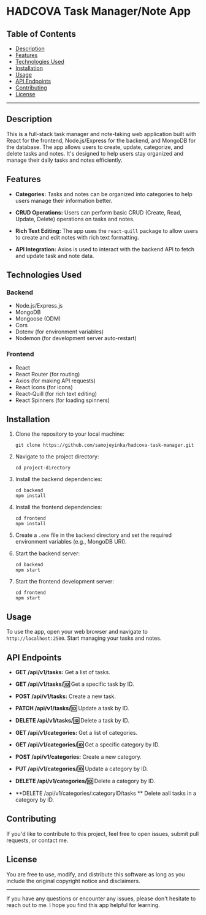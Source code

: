 # HADCOVA Task Manager/Note App

## Table of Contents

- [Description](#description)
- [Features](#features)
- [Technologies Used](#technologies-used)
- [Installation](#installation)
- [Usage](#usage)
- [API Endpoints](#api-endpoints)
- [Contributing](#contributing)
- [License](#license)

---

## Description

This is a full-stack task manager and note-taking web application built with React for the frontend, Node.js/Express for the backend, and MongoDB for the database. The app allows users to create, update, categorize, and delete tasks and notes. It's designed to help users stay organized and manage their daily tasks and notes efficiently.

## Features

- **Categories:** Tasks and notes can be organized into categories to help users manage their information better.

- **CRUD Operations:** Users can perform basic CRUD (Create, Read, Update, Delete) operations on tasks and notes.

- **Rich Text Editing:** The app uses the `react-quill` package to allow users to create and edit notes with rich text formatting.

- **API Integration:** Axios is used to interact with the backend API to fetch and update task and note data.

## Technologies Used

### Backend
- Node.js/Express.js
- MongoDB
- Mongoose (ODM)
- Cors
- Dotenv (for environment variables)
- Nodemon (for development server auto-restart)

### Frontend
- React
- React Router (for routing)
- Axios (for making API requests)
- React Icons (for icons)
- React-Quill (for rich text editing)
- React Spinners (for loading spinners)

## Installation

1. Clone the repository to your local machine:

   ```
   git clone https://github.com/samojeyinka/hadcova-task-manager.git
   ```

2. Navigate to the project directory:

   ```
   cd project-directory
   ```

3. Install the backend dependencies:

   ```
   cd backend
   npm install
   ```

4. Install the frontend dependencies:

   ```
   cd frontend
   npm install
   ```

5. Create a `.env` file in the `backend` directory and set the required environment variables (e.g., MongoDB URI).

6. Start the backend server:

   ```
   cd backend
   npm start
   ```

7. Start the frontend development server:

   ```
   cd frontend
   npm start
   ```

## Usage

To use the app, open your web browser and navigate to `http://localhost:2500`. Start managing your tasks and notes.

## API Endpoints

- **GET /api/v1/tasks:** Get a list of tasks.
- **GET /api/v1/tasks/:id:** Get a specific task by ID.
- **POST /api/v1/tasks:** Create a new task.
- **PATCH /api/v1/tasks/:id:** Update a task by ID.
- **DELETE /api/v1/tasks/:id:** Delete a task by ID.

- **GET /api/v1/categories:** Get a list of categories.
- **GET /api/v1/categories/:id:** Get a specific category by ID.
- **POST /api/v1/categories:** Create a new category.
- **PUT /api/v1/categories/:id:** Update a category by ID.
- **DELETE /api/v1/categories/:id:** Delete a category by ID.
- **DELETE /api/v1/categories/:categoryID/tasks ** Delete aall tasks in a category by ID.

## Contributing

If you'd like to contribute to this project, feel free to open issues, submit pull requests, or contact me.

## License

You are free to use, modify, and distribute this software as long as you include the original copyright notice and disclaimers.

---

If you have any questions or encounter any issues, please don't hesitate to reach out to me. I hope you find this app helpful for learning.
